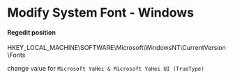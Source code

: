 # Modify System Font - Windows

#### Regedit position

HKEY_LOCAL_MACHINE\\SOFTWARE\\Microsoft\\WindowsNT\\CurrentVersion\\Fonts

change value for `Microsoft YaHei & Microsoft YaHei UI (TrueType)`

